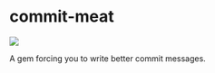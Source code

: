 commit-meat
===========

![](http://i.imgur.com/ouptGNQ.png?1?7479)

A gem forcing you to write better commit messages.
